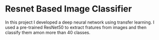 # Resnet Based Image Classifier
In this project I developed a deep neural network using transfer learning. I used a pre-trained ResNet50 to extract fratures from images and then classify them amon more than 40 classes. 
